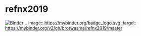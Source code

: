 # refnx2019
[![Binder](https://mybinder.org/badge_logo.svg)](https://mybinder.org/v2/gh/brotwasme/refnx2019/master)
.. image:: https://mybinder.org/badge_logo.svg
 :target: https://mybinder.org/v2/gh/brotwasme/refnx2019/master
